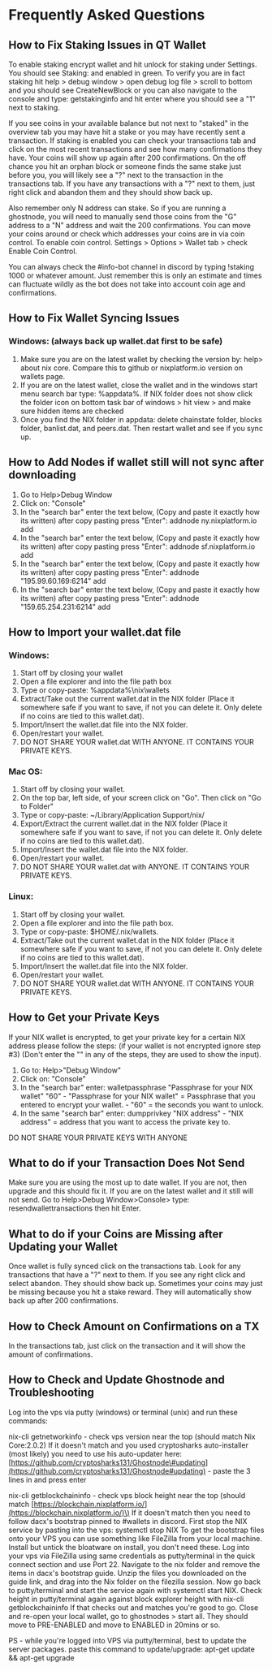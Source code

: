 # Frequently Asked Questions

## How to Fix Staking Issues in QT Wallet

To enable staking encrypt wallet and hit unlock for staking under Settings. You should see Staking: and enabled in green. To verify you are in fact staking hit help &gt; debug window &gt; open debug log file &gt; scroll to bottom and you should see CreateNewBlock or you can also navigate to the console and type: getstakinginfo and hit enter where you should see a "1" next to staking.

 If you see coins in your available balance but not next to "staked" in the overview tab you may have hit a stake or you may have recently sent a transaction. If staking is enabled you can check your transactions tab and click on the most recent transactions and see how many confirmations they have. Your coins will show up again after 200 confirmations. On the off chance you hit an orphan block or someone finds the same stake just before you, you will likely see a "?" next to the transaction in the transactions tab. If you have any transactions with a "?" next to them, just right click and abandon them and they should show back up.

 Also remember only N address can stake. So if you are running a ghostnode, you will need to manually send those coins from the "G" address to a "N" address and wait the 200 confirmations. You can move your coins around or check which addresses your coins are in via coin control. To enable coin control. Settings &gt; Options &gt; Wallet tab &gt; check Enable Coin Control.

 You can always check the \#info-bot channel in discord by typing !staking 1000 or whatever amount. Just remember this is only an estimate and times can fluctuate wildly as the bot does not take into account coin age and confirmations. 

## How to Fix Wallet Syncing Issues

### Windows: \(always back up wallet.dat first to be safe\)

1. Make sure you are on the latest wallet by checking the version by: help&gt; about nix core. Compare this to github or nixplatform.io version on wallets page.
2. If you are on the latest wallet, close the wallet and in the windows start menu search bar type: %appdata%. If NIX folder does not show click the folder icon on bottom task bar of windows &gt; hit view &gt; and make sure hidden items are checked 
3. Once you find the NIX folder in appdata: delete chainstate folder, blocks folder, banlist.dat, and peers.dat. Then restart wallet and see if you sync up. 

## How to Add Nodes if wallet still will not sync after downloading

1. Go to Help&gt;Debug Window
2. Click on: "Console"
3. In the "search bar" enter the text below, \(Copy and paste it exactly how its written\) after copy pasting press "Enter": addnode ny.nixplatform.io add
4. In the "search bar" enter the text below, \(Copy and paste it exactly how its written\) after copy pasting press "Enter": addnode sf.nixplatform.io add
5. In the "search bar" enter the text below, \(Copy and paste it exactly how its written\) after copy pasting press "Enter": addnode "195.99.60.169:6214" add 
6. In the "search bar" enter the text below, \(Copy and paste it exactly how its written\) after copy pasting press "Enter": addnode "159.65.254.231:6214" add

## How to Import your wallet.dat file

### Windows:

1. Start off by closing your wallet   
2. Open a file explorer and into the file path box  
3. Type or copy-paste: %appdata%\nix\wallets   
4. Extract/Take out the current wallet.dat in the NIX folder \(Place it somewhere safe if you want to save, if not you can delete it. Only delete if no coins are tied to this wallet.dat\).   
5. Import/Insert the wallet.dat file into the NIX folder.   
6. Open/restart your wallet.  
7. DO NOT SHARE YOUR wallet.dat WITH ANYONE. IT CONTAINS YOUR PRIVATE KEYS.



### Mac OS:

1. Start off by closing your wallet. 
2. On the top bar, left side, of your screen click on "Go". Then click on "Go to Folder" 
3. Type or copy-paste: ~/Library/Application Support/nix/ 
4. Export/Extract the current wallet.dat in the NIX folder \(Place it somewhere safe if you want to save, if not you can delete it. Only delete if no coins are tied to this wallet.dat\). 
5. Import/Insert the wallet.dat file into the NIX folder. 
6. Open/restart your wallet.
7. DO NOT SHARE YOUR wallet.dat with ANYONE. IT CONTAINS YOUR PRIVATE KEYS.



### Linux:

1. Start off by closing your wallet.  
2. Open a file explorer and into the file path box.  
3. Type or copy-paste: $HOME/.nix/wallets.  
4. Extract/Take out the current wallet.dat in the NIX folder \(Place it somewhere safe if you want to save, if not you can delete it. Only delete if no coins are tied to this wallet.dat\).  
5. Import/Insert the wallet.dat file into the NIX folder.  
6. Open/restart your wallet.  
7. DO NOT SHARE YOUR wallet.dat WITH ANYONE. IT CONTAINS YOUR PRIVATE KEYS.

## How to Get your Private Keys

If your NIX wallet is encrypted, to get your private key for a certain NIX address please follow the steps: \(if your wallet is not encrypted ignore step \#3\) \(Don't enter the "" in any of the steps, they are used to show the input\).

1. Go to: Help&gt;"Debug Window"  
2. Click on: "Console"  
3. In the "search bar" enter: walletpassphrase "Passphrase for your NIX wallet" "60" - "Passphrase for your NIX wallet" = Passphrase that you entered to encrypt your wallet. - "60" = the seconds you want to unlock.  
4. In the same "search bar" enter: dumpprivkey "NIX address" - "NIX address" = address that you want to access the private key to.

 DO NOT SHARE YOUR PRIVATE KEYS WITH ANYONE

## What to do if your Transaction Does Not Send

Make sure you are using the most up to date wallet. If you are not, then upgrade and this should fix it. If you are on the latest wallet and it still will not send. Go to Help&gt;Debug Window&gt;Console&gt; type: resendwallettransactions then hit Enter.

## What to do if your Coins are Missing after Updating your Wallet

Once wallet is fully synced click on the transactions tab. Look for any transactions that have a "?" next to them. If you see any right click and select abandon. They should show back up. Sometimes your coins may just be missing because you hit a stake reward. They will automatically show back up after 200 confirmations. 

## How to Check Amount on Confirmations on a TX

In the transactions tab, just click on the transaction and it will show the amount of confirmations.

## How to Check and Update Ghostnode and Troubleshooting

Log into the vps via putty \(windows\) or terminal \(unix\) and run these commands:

nix-cli getnetworkinfo - check vps version near the top \(should match Nix Core:2.0.2\) If it doesn't match and you used cryptosharks auto-installer \(most likely\) you need to use his auto-updater here: [https://github.com/cryptosharks131/Ghostnode\#updating](https://github.com/cryptosharks131/Ghostnode#updating) - paste the 3 lines in and press enter 

nix-cli getblockchaininfo - check vps block height near the top \(should match [https://blockchain.nixplatform.io/](https://blockchain.nixplatform.io/)\) If it doesn't match then you need to follow dacx's bootstrap pinned to \#wallets in discord. First stop the NIX service by pasting into the vps: systemctl stop NIX To get the bootstrap files onto your VPS you can use something like FileZilla from your local machine. Install but untick the bloatware on install, you don't need these. Log into your vps via FileZilla using same credentials as putty/terminal in the quick connect section and use Port 22. Navigate to the nix folder and remove the items in dacx's bootstrap guide. Unzip the files you downloaded on the guide link, and drag into the Nix folder on the filezilla session. Now go back to putty/terminal and start the service again with systemctl start NIX. Check height in putty/terminal again against block explorer height with nix-cli getblockchaininfo If that checks out and matches you're good to go. Close and re-open your local wallet, go to ghostnodes &gt; start all. They should move to PRE-ENABLED and move to ENABLED in 20mins or so. 

PS - while you're logged into VPS via putty/terminal, best to update the server packages. paste this command to update/upgrade: apt-get update && apt-get upgrade



